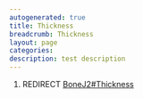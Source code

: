 ```yaml
---
autogenerated: true
title: Thickness
breadcrumb: Thickness
layout: page
categories: 
description: test description
---
```


1.  REDIRECT [BoneJ2\#Thickness](BoneJ2#Thickness "wikilink")
